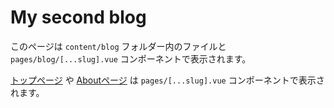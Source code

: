 # My second blog

このページは `content/blog` フォルダー内のファイルと `pages/blog/[...slug].vue` コンポーネントで表示されます。

[トップページ](/) や [Aboutページ](/about) は `pages/[...slug].vue` コンポーネントで表示されます。
